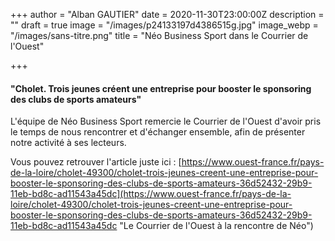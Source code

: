 +++
author = "Alban GAUTIER"
date = 2020-11-30T23:00:00Z
description = ""
draft = true
image = "/images/p24133197d4386515g.jpg"
image_webp = "/images/sans-titre.png"
title = "Néo Business Sport dans le Courrier de l'Ouest"

+++
#### "Cholet. Trois jeunes créent une entreprise pour booster le sponsoring des clubs de sports amateurs"

L'équipe de Néo Business Sport remercie le Courrier de l'Ouest d'avoir pris le temps de nous rencontrer et d'échanger ensemble, afin de présenter notre activité à ses lecteurs. 

Vous pouvez retrouver l'article juste ici : [https://www.ouest-france.fr/pays-de-la-loire/cholet-49300/cholet-trois-jeunes-creent-une-entreprise-pour-booster-le-sponsoring-des-clubs-de-sports-amateurs-36d52432-29b9-11eb-bd8c-ad11543a45dc](https://www.ouest-france.fr/pays-de-la-loire/cholet-49300/cholet-trois-jeunes-creent-une-entreprise-pour-booster-le-sponsoring-des-clubs-de-sports-amateurs-36d52432-29b9-11eb-bd8c-ad11543a45dc "Le Courrier de l'Ouest à la rencontre de Néo")